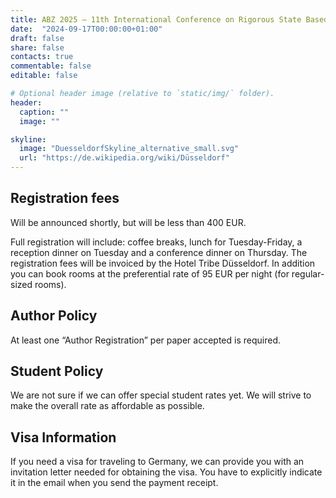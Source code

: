 ```yaml
---
title: ABZ 2025 – 11th International Conference on Rigorous State Based Methods
date:  "2024-09-17T00:00:00+01:00"
draft: false
share: false
contacts: true
commentable: false
editable: false

# Optional header image (relative to `static/img/` folder).
header:
  caption: ""
  image: ""

skyline: 
  image: "DuesseldorfSkyline_alternative_small.svg"
  url: "https://de.wikipedia.org/wiki/Düsseldorf"
---
```

## Registration fees

Will be announced shortly, but will be less than 400 EUR.

Full registration will include: coffee breaks, lunch for Tuesday-Friday, a reception dinner on Tuesday and a conference dinner on Thursday.
The registration fees will be invoiced by the Hotel Tribe Düsseldorf.
In addition you can book rooms at the preferential rate of 95 EUR per night (for regular-sized rooms).


## Author Policy

At least one “Author Registration” per paper accepted is required.

## Student Policy

We are not sure if we can offer special student rates yet.
We will strive to make the overall rate as affordable as possible.

<!-- For registrations at the student rate, a proof of student status – such as a confirmation of registration provided by the university or a confirmation letter by the PhD advisor - must be sent by email together with the payment receipt. -->


## Visa Information

If you need a visa for traveling to Germany, we can provide you with an invitation letter needed for obtaining the visa. You have to explicitly indicate it in the email when you send the payment receipt.

